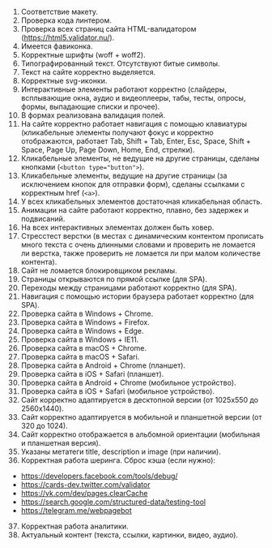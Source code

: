 1. Соответствие макету.
2. Проверка кода линтером.
3. Проверка всех страниц сайта HTML-валидатором (https://html5.validator.nu/).
4. Имеется фавиконка.
5. Корректные шрифты (woff + woff2).
6. Типографированный текст. Отсутствуют битые символы.
7. Текст на сайте корректно выделяется.
8. Корректные svg-иконки.
9. Интерактивные элементы работают корректно (слайдеры, всплывающие окна, аудио и видеоплееры, табы, тесты, опросы, формы, выпадающие списки и прочее).
10. В формах реализована валидация полей.
11. На сайте корректно работает навигация с помощью клавиатуры (кликабельные элементы получают фокус и корректно отображаются, работает Tab, Shift + Tab, Enter, Esc, Space, Shift + Space, Page Up, Page Down, Home, End, стрелки).
12. Кликабельные элементы, не ведущие на другие страницы, сделаны кнопками (`<button type="button">`).
13. Кликабельные элементы, ведущие на другие страницы (за исключением кнопок для отправки форм), сделаны ссылками с корректным href (`<a>`).
14. У всех кликабельных элементов достаточная кликабельная область.
15. Анимации на сайте работают корректно, плавно, без задержек и подвисаний.
16. На всех интерактивных элементах должен быть ховер.
17. Стресстест верстки (в местах с динамическим контентом прописать много текста с очень длинными словами и проверить не ломается ли верстка, также проверить не ломается ли при малом количестве контента).
18. Сайт не ломается блокировщиком рекламы.
19. Страницы открываются по прямой ссылке (для SPA).
20. Переходы между страницами работают корректно (для SPA).
21. Навигация с помощью истории браузера работает корректно (для SPA).
22. Проверка сайта в Windows + Chrome.
23. Проверка сайта в Windows + Firefox.
24. Проверка сайта в Windows + Edge.
25. Проверка сайта в Windows + IE11.
26. Проверка сайта в macOS + Chrome.
27. Проверка сайта в macOS + Safari.
28. Проверка сайта в Android + Chrome (планшет).
29. Проверка сайта в iOS + Safari (планшет).
30. Проверка сайта в Android + Chrome (мобильное устройство).
31. Проверка сайта в iOS + Safari (мобильное устройство).
32. Сайт корректно адаптируется в десктопной версии (от 1025x550 до 2560x1440).
33. Сайт корректно адаптируется в мобильной и планшетной версии (от 320 до 1024).
34. Сайт корректно отображается в альбомной ориентации (мобильная и планшетная версия).
35. Указаны метатеги title, description и image (при наличии).
36. Корректная работа шеринга. Сброс кэша (если нужно):
- https://developers.facebook.com/tools/debug/
- https://cards-dev.twitter.com/validator
- https://vk.com/dev/pages.clearCache
- https://search.google.com/structured-data/testing-tool
- https://telegram.me/webpagebot
37. Корректная работа аналитики.
38. Актуальный контент (текста, ссылки, картинки, видео, аудио).
